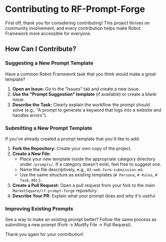 # Contributing to RF-Prompt-Forge

First off, thank you for considering contributing! This project thrives on community involvement, and every contribution helps make Robot Framework more accessible for everyone.

## How Can I Contribute?

### Suggesting a New Prompt Template

Have a common Robot Framework task that you think would make a great template?
1.  **Open an Issue:** Go to the "Issues" tab and create a new issue.
2.  **Use the "Prompt Suggestion" template** (if available) or create a blank issue.
3.  **Describe the Task:** Clearly explain the workflow the prompt should solve (e.g., "A prompt to generate a keyword that logs into a website and handles errors").

### Submitting a New Prompt Template

If you've already created a prompt template that you'd like to add:

1.  **Fork the Repository:** Create your own copy of the project.
2.  **Create a New File:**
    -   Place your new template inside the appropriate category directory under `/prompts/`. If a category doesn't exist, feel free to suggest one.
    -   Name the file descriptively, e.g., `03-web-form-submission.md`.
    -   Use the same structure as existing templates (`# Persona`, `# Rules`, `# Task`, etc.).
3.  **Create a Pull Request:** Open a pull request from your fork to the main `MarketSquare/rf-prompt-forge` repository.
4.  **Describe Your PR:** Explain what your prompt does and why it's useful.

### Improving Existing Prompts

See a way to make an existing prompt better? Follow the same process as submitting a new prompt (Fork -> Modify File -> Pull Request).

Thank you again for your contribution!
